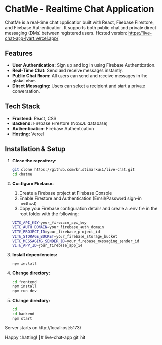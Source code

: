 # ChatMe - Realtime Chat Application

ChatMe is a real-time chat application built with React, Firebase Firestore, and Firebase Authentication. It supports both public chat and private direct messaging (DMs) between registered users.
Hosted version: https://live-chat-app-lyart.vercel.app/ 

## Features

- **User Authentication:** Sign up and log in using Firebase Authentication.
- **Real-Time Chat:** Send and receive messages instantly.
- **Public Chat Room:** All users can send and receive messages in the global chat.
- **Direct Messaging:** Users can select a recipient and start a private conversation.

## Tech Stack

- **Frontend:** React, CSS
- **Backend:** Firebase Firestore (NoSQL database)
- **Authentication:** Firebase Authentication
- **Hosting:** Vercel

## Installation & Setup

1. **Clone the repository:**
   ```bash
   git clone https://github.com/kristimarkus1/live-chat.git
   cd chatme
   ```

2. **Configure Firebase:**
    1. Create a Firebase project at Firebase
    Console
    2. Enable Firestore and Authentication (Email/Password sign-in method)
    3. Copy your Firebase configuration details and create a .env file in the root folder with the following:
    ```bash
    VITE_API_KEY=your_firebase_api_key
    VITE_AUTH_DOMAIN=your_firebase_auth_domain
    VITE_PROJECT_ID=your_firebase_project_id
    VITE_STORAGE_BUCKET=your_firebase_storage_bucket
    VITE_MESSAGING_SENDER_ID=your_firebase_messaging_sender_id
    VITE_APP_ID=your_firebase_app_id
   ```

3. **Install dependencies:**
   ```bash
   npm install
   ```

4. **Change directory:**
   ```bash
   cd frontend
   npm install
   npm run dev
   ```

5. **Change directory:**
    ```bash
   cd ..
   cd backend
   npm start
   ```

Server starts on 
http://localhost:5173/

Happy chatting! 🚀# live-chat-app git init
